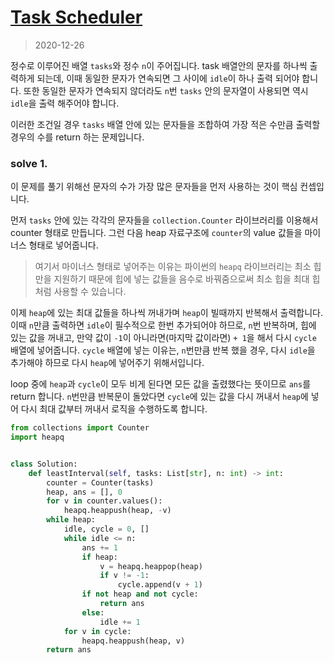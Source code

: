 # [Task Scheduler](https://leetcode.com/problems/task-scheduler/)

> 2020-12-26

정수로 이루어진 배열 `tasks`와 정수 `n`이 주어집니다.
task 배열안의 문자를 하나씩 출력하게 되는데, 이때 동일한 문자가 연속되면 그 사이에 `idle`이 하나 출력 되어야 합니다.
또한 동일한 문자가 연속되지 않더라도 `n`번 `tasks` 안의 문자열이 사용되면 역시 `idle`을 출력 해주어야 합니다.

이러한 조건일 경우 `tasks` 배열 안에 있는 문자들을 조합하여 가장 적은 수만큼 출력할 경우의 수를 return 하는 문제입니다.

### solve 1.
이 문제를 풀기 위해선 문자의 수가 가장 많은 문자들을 먼저 사용하는 것이 핵심 컨셉입니다.

먼저 `tasks` 안에 있는 각각의 문자들을 `collection.Counter` 라이브러리를 이용해서 counter 형태로 만듭니다.
그런 다음 heap 자료구조에 `counter`의 value 값들을 마이너스 형태로 넣어줍니다.

> 여기서 마이너스 형태로 넣어주는 이유는 파이썬의 `heapq` 라이브러리는 최소 힙만을 지원하기 때문에
> 힙에 넣는 값들을 음수로 바꿔줌으로써 최소 힙을 최대 힙처럼 사용할 수 있습니다.

이제 `heap`에 있는 최대 값들을 하나씩 꺼내가며 `heap`이 빌때까지 반복해서 출력합니다.
이때 `n`만큼 출력하면 `idle`이 필수적으로 한번 추가되어야 하므로, 
`n`번 반복하며, 힙에 있는 값을 꺼내고, 만약 값이 `-1`이 아니라면(마지막 값이라면) `+ 1`을 해서 다시 `cycle` 배열에 넣어줍니다.
`cycle` 배열에 넣는 이유는, `n`번만큼 반복 했을 경우, 다시 `idle`을 추가해야 하므로 다시 `heap`에 넣어주기 위해서입니다.

loop 중에 `heap`과 `cycle`이 모두 비게 된다면 모든 값을 출렸했다는 뜻이므로 `ans`를 return 합니다.
`n`번만큼 반복문이 돌았다면 `cycle`에 있는 값을 다시 꺼내서 `heap`에 넣어 다시 최대 값부터 꺼내서 로직을 수행하도록 합니다.

```python
from collections import Counter
import heapq


class Solution:
    def leastInterval(self, tasks: List[str], n: int) -> int:
        counter = Counter(tasks)
        heap, ans = [], 0
        for v in counter.values():
            heapq.heappush(heap, -v)
        while heap:
            idle, cycle = 0, []
            while idle <= n:
                ans += 1
                if heap:
                    v = heapq.heappop(heap)
                    if v != -1:
                        cycle.append(v + 1)
                if not heap and not cycle:
                    return ans
                else:
                    idle += 1
            for v in cycle:
                heapq.heappush(heap, v)
        return ans

```